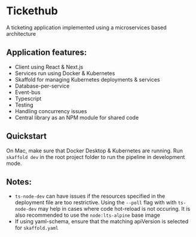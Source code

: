 # Tickethub
A ticketing application implemented using a microservices based architecture

## Application features:
- Client using React & Next.js
- Services run using Docker & Kubernetes
- Skaffold for managing Kubernetes deployments & services
- Database-per-service
- Event-bus
- Typescript
- Testing
- Handling concurrency issues
- Central library as an NPM module for shared code 

## Quickstart
On Mac, make sure that Docker Desktop & Kubernetes are running. Run `skaffold dev` in the root project folder to run the pipeline in development mode.

## Notes:
- `ts-node-dev` can have issues if the resources specified in the deployment file
  are too restrictive. Using the `--poll` flag with with `ts-node-dev` may help in cases where code hot-reload is not occuring. 
  It is also recommended to use the `node:lts-alpine` base image
- If using yaml-schema, ensure that the matching apiVersion is selected for `skaffold.yaml`

